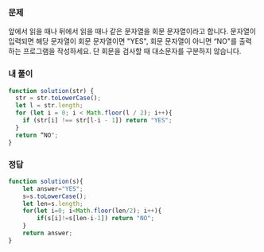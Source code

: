 ### 문제
앞에서 읽을 때나 뒤에서 읽을 때나 같은 문자열을 회문 문자열이라고 합니다.
문자열이 입력되면 해당 문자열이 회문 문자열이면 "YES", 회문 문자열이 아니면 “NO"를 출력 하는 프로그램을 작성하세요.
단 회문을 검사할 때 대소문자를 구분하지 않습니다.

### 내 풀이
```js
function solution(str) {
  str = str.toLowerCase();
  let l = str.length;
  for (let i = 0; i < Math.floor(l / 2); i++){
    if (str[i] !== str[l-i - 1]) return "YES";
  }
  return “NO";
}
```

### 정답
```js
function solution(s){
    let answer="YES";
    s=s.toLowerCase();
    let len=s.length;
    for(let i=0; i<Math.floor(len/2); i++){
        if(s[i]!=s[len-i-1]) return "NO";
    }
    return answer;
}
```
